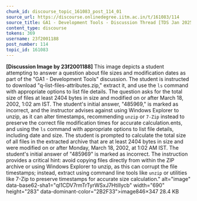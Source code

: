 ```yaml
---
chunk_id: discourse_topic_161083_post_114_01
source_url: https://discourse.onlinedegree.iitm.ac.in/t/161083/114
source_title: GA1 - Development Tools - Discussion Thread [TDS Jan 2025]
content_type: discourse
tokens: 369
username: 23f2001188
post_number: 114
topic_id: 161083
---
```


**[Discussion Image by 23f2001188]** This image depicts a student attempting to answer a question about file sizes and modification dates as part of the "GA1 - Development Tools" discussion. The student is instructed to download "q-list-files-attributes.zip," extract it, and use the `ls` command with appropriate options to list file details. The question asks for the total size of files at least 2404 bytes in size and modified on or after March 18, 2002, 1:02 am IST. The student's initial answer, "485969," is marked as incorrect, and the instructor advises against using Windows Explorer to unzip, as it can alter timestamps, recommending `unzip` or `7-Zip` instead to preserve the correct file modification times for accurate calculation.ents, and using the `ls` command with appropriate options to list file details, including date and size. The student is prompted to calculate the total size of all files in the extracted archive that are at least 2404 bytes in size and were modified on or after Monday, March 18, 2002, at 1:02 AM IST. The student's initial answer of "485969" is marked as incorrect. The instruction provides a critical hint: avoid copying files directly from within the ZIP archive or using Windows Explorer to unzip, as this can corrupt the file timestamps; instead, extract using command line tools like `unzip` or utilities like 7-Zip to preserve timestamps for accurate size calculation." alt="image" data-base62-sha1="qI1CDV7rmTrTyrWSxJ7Htillycb" width="690" height="283" data-dominant-color="2B2F33">image846×347 28.4 KB
